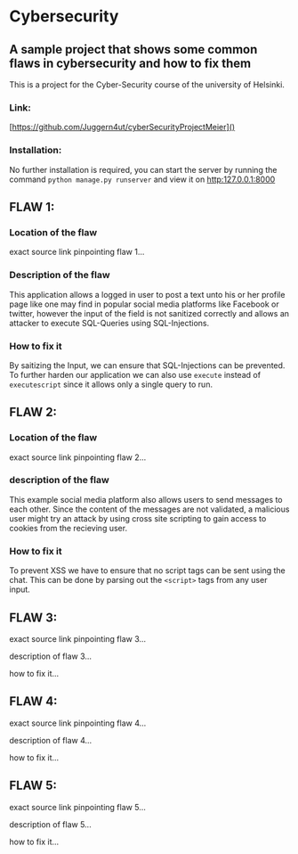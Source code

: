 # Cybersecurity

## A sample project that shows some common flaws in cybersecurity and how to fix them

This is a project for the Cyber-Security course of the university of Helsinki.

### Link:

[https://github.com/Juggern4ut/cyberSecurityProjectMeier]()

### Installation:

No further installation is required, you can start the server by running the command `python manage.py runserver` and view it on [http:127.0.0.1:8000]()

## FLAW 1:

### Location of the flaw

exact source link pinpointing flaw 1...

### Description of the flaw

This application allows a logged in user to post a text unto his or her profile page like one may find in popular social media platforms like Facebook or twitter, however the input of the field is not sanitized correctly and allows an attacker to execute SQL-Queries using SQL-Injections.

### How to fix it

By saitizing the Input, we can ensure that SQL-Injections can be prevented. To further harden our application we can also use `execute` instead of `executescript` since it allows only a single query to run.

## FLAW 2:

### Location of the flaw

exact source link pinpointing flaw 2...

### description of the flaw

This example social media platform also allows users to send messages to each other. Since the content of the messages are not validated, a malicious user might try an attack by using cross site scripting to gain access to cookies from the recieving user.

### How to fix it

To prevent XSS we have to ensure that no script tags can be sent using the chat. This can be done by parsing out the `<script>` tags from any user input.

## FLAW 3:

exact source link pinpointing flaw 3...

description of flaw 3...

how to fix it...

## FLAW 4:

exact source link pinpointing flaw 4...

description of flaw 4...

how to fix it...

## FLAW 5:

exact source link pinpointing flaw 5...

description of flaw 5...

how to fix it...
